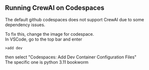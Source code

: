 ## Running CrewAI on Codespaces

The default github codespaces does not support CrewAI due to some dependency issues.

To fix this, change the image for codespace. \
In VSCode, go to the top bar and enter
```
>add dev
```
then select "Codespaces: Add Dev Container Configuration Files"\
The specific one is python 3.11 bookworm